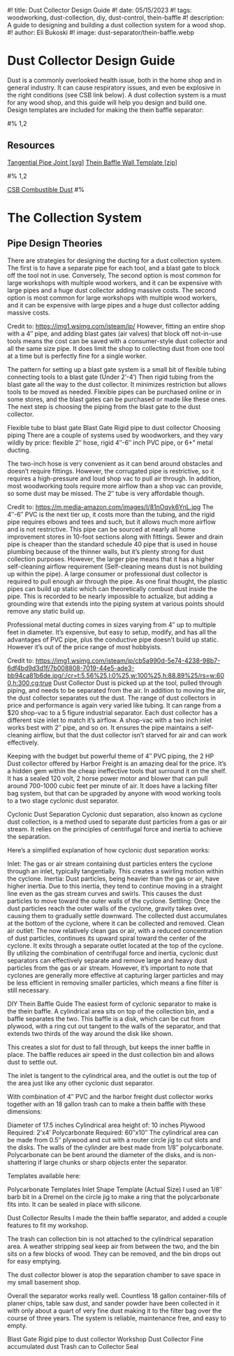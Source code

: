 #! title: Dust Collector Design Guide
#! date: 05/15/2023
#! tags: woodworking, dust-collection, diy, dust-control, thein-baffle
#! description: A guide to designing and building a dust collection system for a wood shop.
#! author: Eli Bukoski
#! image: dust-separator/thein-baffle.webp

# Dust Collector Design Guide

Dust is a commonly overlooked health issue, both in the home shop and in general industry. It can cause respiratory issues, and even be explosive in the right conditions (see CSB link below). A dust collection system is a must for any wood shop, and this guide will help you design and build one. Design templates are included for making the thein baffle separator:

#% 1,2

## Resources

[Tangential Pipe Joint [svg]](/Pipe-Tangential-Joint-Layout.svg)
[Thein Baffle Wall Template [zip]](/Polycarbonate-Template.zip)

#% 1,2

[CSB Combustible Dust](https://www.csb.gov/recommendations/mostwanted/combustibledust/)
#%

# The Collection System

## Pipe Design Theories

There are strategies for designing the ducting for a dust collection system. The first is to have a separate pipe for each tool, and a blast gate to block off the tool not in use. Conversely, The second option is most common for large workshops with multiple wood workers, and it can be expensive with large pipes and a huge dust collector adding massive costs.
The second option is most common for large workshops with multiple wood workers, and it can be expensive with large pipes and a huge dust collector adding massive costs.

Credit to: https://img1.wsimg.com/isteam/ip/
However, fitting an entire shop with a 4″ pipe, and adding blast gates (air valves) that block off not-in-use tools means the cost can be saved with a consumer-style dust collector and all the same size pipe. It does limit the shop to collecting dust from one tool at a time but is perfectly fine for a single worker.

The pattern for setting up a blast gate system is a small bit of flexible tubing connecting tools to a blast gate (Under 2′-4′) Then rigid tubing from the blast gate all the way to the dust collector. It minimizes restriction but allows tools to be moved as needed. Flexible pipes can be purchased online or in some stores, and the blast gates can be purchased or made like these ones. The next step is choosing the piping from the blast gate to the dust collector.

Flexible tube to blast gate
Blast Gate
Rigid pipe to dust collector
Choosing piping
There are a couple of systems used by woodworkers, and they vary wildly by price: flexible 2″ hose, rigid 4″-6″ inch PVC pipe, or 6+” metal ducting.

The two-inch hose is very convenient as it can bend around obstacles and doesn’t require fittings. However, the corrugated pipe is restrictive, so it requires a high-pressure and loud shop vac to pull air through. In addition, most woodworking tools require more airflow than a shop vac can provide, so some dust may be missed. The 2″ tube is very affordable though.

Credit to: https://m.media-amazon.com/images/I/81nOqvk6YnL.jpg
The 4″-6″ PVC is the next tier up, it costs more than the tubing, and the rigid pipe requires elbows and tees and such, but it allows much more airflow and is not restrictive. This pipe can be sourced at nearly all home improvement stores in 10-foot sections along with fittings. Sewer and drain pipe is cheaper than the standard schedule 40 pipe that is used in house plumbing because of the thinner walls, but it’s plenty strong for dust collection purposes. However, the larger pipe means that it has a higher self-cleaning airflow requirement (Self-cleaning means dust is not building up within the pipe). A large consumer or professional dust collector is required to pull enough air through the pipe. As one final thought, the plastic pipes can build up static which can theoretically combust dust inside the pipe. This is recorded to be nearly impossible to actualize, but adding a grounding wire that extends into the piping system at various points should remove any static build up.

Professional metal ducting comes in sizes varying from 4″ up to multiple feet in diameter. It’s expensive, but easy to setup, modify, and has all the advantages of PVC pipe, plus the conductive pipe doesn’t build up static. However it’s out of the price range of most hobbyists.

Credit to: https://img1.wsimg.com/isteam/ip/cb5a990d-5e74-4238-98b7-6df4bd9d3d1f/7b008808-7019-44e5-ade3-bb94ca81b6de.jpg/:/cr=t:5.56%25,l:0%25,w:100%25,h:88.89%25/rs=w:600,h:300,cg:true
Dust Collector
Dust is picked up at the tool, pulled through piping, and needs to be separated from the air. In addition to moving the air, the dust collector separates out the dust. The range of dust collectors in price and performance is again very varied like tubing. It can range from a $20 shop-vac to a 5 figure industrial separator. Each dust collector has a different size inlet to match it’s airflow. A shop-vac with a two inch inlet works best with 2″ pipe, and so on. It ensures the pipe maintains a self-cleaning airflow, but that the dust collector isn’t starved for air and can work effectively.

Keeping with the budget but powerful theme of 4″ PVC piping, the 2 HP Dust collector offered by Harbor Freight is an amazing deal for the price. It’s a hidden gem within the cheap ineffective tools that surround it on the shelf. It has a sealed 120 volt, 2 horse power motor and blower that can pull around 700-1000 cubic feet per minute of air. It does have a lacking filter bag system, but that can be upgraded by anyone with wood working tools to a two stage cyclonic dust separator.

Cyclonic Dust Separation
Cyclonic dust separation, also known as cyclone dust collection, is a method used to separate dust particles from a gas or air stream. It relies on the principles of centrifugal force and inertia to achieve the separation.

Here’s a simplified explanation of how cyclonic dust separation works:

Inlet: The gas or air stream containing dust particles enters the cyclone through an inlet, typically tangentially. This creates a swirling motion within the cyclone.
Inertia: Dust particles, being heavier than the gas or air, have higher inertia. Due to this inertia, they tend to continue moving in a straight line even as the gas stream curves and swirls. This causes the dust particles to move toward the outer walls of the cyclone.
Settling: Once the dust particles reach the outer walls of the cyclone, gravity takes over, causing them to gradually settle downward. The collected dust accumulates at the bottom of the cyclone, where it can be collected and removed.
Clean air outlet: The now relatively clean gas or air, with a reduced concentration of dust particles, continues its upward spiral toward the center of the cyclone. It exits through a separate outlet located at the top of the cyclone.
By utilizing the combination of centrifugal force and inertia, cyclonic dust separators can effectively separate and remove large and heavy dust particles from the gas or air stream. However, it’s important to note that cyclones are generally more effective at capturing larger particles and may be less efficient in removing smaller particles, which means a fine filter is still necessary.

DIY Thein Baffle Guide
The easiest form of cyclonic separator to make is the thein baffle. A cylindrical area sits on top of the collection bin, and a baffle separates the two. This baffle is a disk, which can be cut from plywood, with a ring cut out tangent to the walls of the separator, and that extends two thirds of the way around the disk like shown.

This creates a slot for dust to fall through, but keeps the inner baffle in place. The baffle reduces air speed in the dust collection bin and allows dust to settle out.

The inlet is tangent to the cylindrical area, and the outlet is out the top of the area just like any other cyclonic dust separator.

With combination of 4″ PVC and the harbor freight dust collector works together with an 18 gallon trash can to make a thein baffle with these dimensions:

Diameter of 17.5 inches
Cylindrical area height of: 10 inches
Plywood Required: 2’x4′
Polycarbonate Required: 60″x10″
The cylindrical area can be made from 0.5″ plywood and cut with a router circle jig to cut slots and the disks. The walls of the cylinder are best made from 1/8″ polycarbonate. Polycarbonate can be bent around the diameter of the disks, and is non-shattering if large chunks or sharp objects enter the separator.

Templates available here:

Polycarbonate Templates
Inlet Shape Template (Actual Size)
I used an 1/8″ barb bit in a Dremel on the circle jig to make a ring that the polycarbonate fits into. It can be sealed in place with silicone.

Dust Collector Results
I made the thein baffle separator, and added a couple features to fit my workshop.

The trash can collection bin is not attached to the cylindrical separation area. A weather stripping seal keep air from between the two, and the bin sits on a few blocks of wood. They can be removed, and the bin drops out for easy emptying.

The dust collector blower is atop the separation chamber to save space in my small basement shop.

Overall the separator works really well. Countless 18 gallon container-fills of planer chips, table saw dust, and sander powder have been collected in it with only about a quart of very fine dust making it to the filter bag over the course of three years. The system is reliable, maintenance free, and easy to empty.

Blast Gate
Rigid pipe to dust collector
Workshop
Dust Collector
Fine accumulated dust
Trash can to Collector Seal
